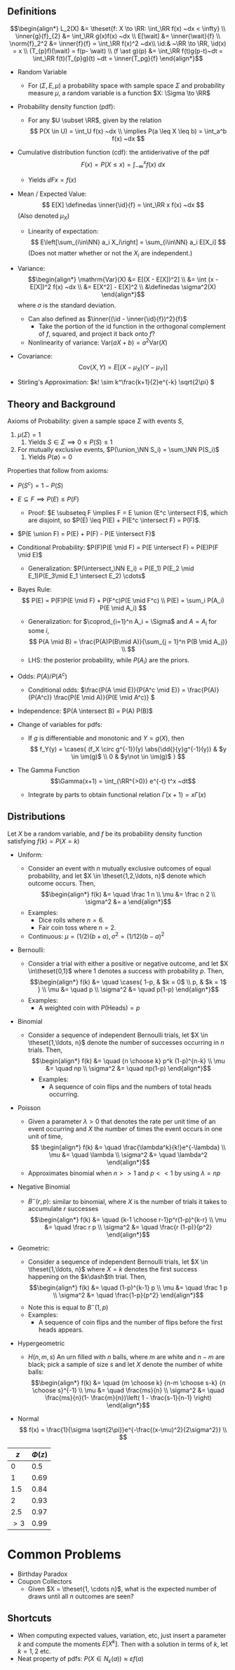## Definitions
$$\begin{align*}
L_2(X) &= \theset{f: X \to \RR: \int_\RR f(x) ~dx < \infty} \\
\inner{g}{f}_{2} &= \int_\RR g(x)f(x) ~dx \\
E[\wait] &= \inner{\wait}{f} \\
\norm{f}_2^2 &= \inner{f}{f} = \int_\RR f(x)^2 ~dx\\
\id:& ~\RR \to \RR, \id(x) = x \\
(T_{p}f)(\wait) = f(p- \wait) \\
(f \ast g)(p) &= \int_\RR f(t)g(p-t)~dt = \int_\RR f(t)(T_{p}g)(t) ~dt = \inner{T_pg}{f}
\end{align*}$$

- Random Variable
	- For $(\Sigma, E, \mu)$ a probability space with sample space $\Sigma$ and probability measure $\mu$, a random variable is a function $X: \Sigma \to \RR$

- Probability density function (pdf):
	- For any $U \subset \RR$, given by the relation
	$$
	P(X \in U) = \int_U f(x) ~dx \\
	\implies P(a \leq X \leq b) = \int_a^b f(x) ~dx
	$$

- Cumulative distribution function (cdf): the antiderivative of the pdf
$$
F(x) = P(X \leq x) = \int_{-\infty}^x f(x) ~dx
$$
	- Yields $\dd{F}{x} = f(x)$

- Mean / Expected Value:
$$
E[X] \definedas \inner{\id}{f} = \int_\RR x f(x) ~dx
$$
	(Also denoted $\mu_X$)
	- Linearity of expectation:
$$
E\left[\sum_{i\in\NN} a_i X_i\right] = \sum_{i\in\NN} a_i E[X_i]
$$
	(Does not matter whether or not the $X_i$ are independent.)

- Variance:
	$$\begin{align*}
	\mathrm{Var}(X) &= E[(X - E[X])^2] \\
	&= \int (x - E[X])^2 f(x) ~dx \\
	&= E[X^2] - E[X]^2 \\
	&\definedas \sigma^2(X)
	\end{align*}$$
	where $\sigma$ is the standard deviation.
	- Can also defined as $\inner{(\id - \inner{\id}{f})^2}{f}$
		- Take the portion of the id function in the orthogonal complement of $f$, squared, and project it back onto $f$?
	- Nonlinearity of variance: $\mathrm{Var}(aX + b) = a^2\mathrm{Var}(X)$

- Covariance: $$ \mathrm{Cov}(X,Y) = E[(X-\mu_X)(Y-\mu_Y)]$$

- Stirling's Approximation: $k! \sim k^\frac{k+1}{2}e^{-k} \sqrt{2\pi} $

## Theory and Background
Axioms of Probability: given a sample space $\Sigma$ with events $S$,
1. $\mu(\Sigma) = 1$
	1. Yields $S \in \Sigma \implies 0 \leq P(S) \leq 1$
2. For mutually exclusive events, $P(\union_\NN S_i) = \sum_\NN P(S_i)$
	1. Yields $P(\emptyset) = 0$

Properties that follow from axioms:
- $P(S^c) = 1 - P(S)$
- $E \subseteq F \implies P(E) \leq P(F)$
	- Proof: $E \subseteq F \implies F = E \union (E^c \intersect F)$, which are disjoint, so $P(E) \leq P(E) + P(E^c \intersect F) = P(F)$.
- $P(E \union F) = P(E) + P(F) - P(E \intersect F)$

- Conditional Probability: $P(F)P(E \mid F) = P(E \intersect F) = P(E)P(F \mid E)$
	- Generalization: $P(\intersect_\NN E_i) = P(E_1) P(E_2 \mid E_1)P(E_3\mid E_1 \intersect E_2) \cdots$
- Bayes Rule:
	$$
	P(E) = P(F)P(E \mid F) + P(F^c)P(E \mid F^c) \\
	P(E) = \sum_i P(A_i) P(E \mid A_i)
	$$
	- Generalization: for $\coprod_{i=1}^n A_i = \Sigma$ and $A=A_i$ for some $i$,
		$$
		P(A \mid B) = \frac{P(A)P(B\mid A)}{\sum_{j = 1}^n P(B \mid A_j)} \\
		$$
	- LHS: the posterior probability, while $P(A_i)$ are the priors.
- Odds: $P(A) / P(A^c)$
	- Conditional odds: $\frac{P(A \mid E)}{P(A^c \mid E)} = \frac{P(A)}{P(A^c)} \frac{P(E \mid A)}{P(E \mid A^c)} $
- Independence: $P(A \intersect B) = P(A) P(B)$
- Change of variables for pdfs:
	- If $g$ is differentiable and monotonic and $Y=g(X)$, then
	$$
	f_Y(y) = \cases{
		(f_X \circ g^{-1})(y) \abs{\dd{}{y}g^{-1}(y)} & $y \in \im(g)$ \\
		0 & $y\not \in \im(g)$
	}
	$$
- The Gamma Function
	$$\Gamma(x+1) = \int_{\RR^{>0}} e^{-t} t^x ~dt$$
	- Integrate by parts to obtain functional relation $\Gamma(x+1) = x\Gamma(x)$

## Distributions

Let $X$ be a random variable, and $f$ be its probability density function satisfying $f(k) = P(X = k)$

- Uniform:
	- Consider an event with $n$ mutually exclusive outcomes of equal probability, and let $X \in \theset{1,2,\ldots, n}$ denote which outcome occurs. Then,
$$\begin{align*}
f(k) 			&= \quad \frac 1 n \\
\mu 			&= \frac n 2 \\
\sigma^2 	&= a
\end{align*}$$
	- Examples:
		- Dice rolls where $n=6$.
		- Fair coin toss where $n=2$.
	- Continuous: $\mu = (1/2)(b+a), \sigma^2 = (1/12)(b-a)^2$

- Bernoulli:
	- Consider a trial with either a positive or negative outcome, and let $X \in\theset{0,1}$ where $1$ denotes a success with probability $p$. Then,
$$\begin{align*}
f(k) 			&= \quad \cases{
	1-p, 		& $k = 0$ \\
	p, 			& $k = 1$
} \\
\mu 			&= \quad p \\
\sigma^2 	&= \quad p(1-p)
\end{align*}$$
	- Examples:
		- A weighted coin with $P(\text{Heads}) = p$

- Binomial
  - Consider a sequence of independent Bernoulli trials, let $X \in \theset{1,\ldots, n}$ denote the number of successes occurring in $n$ trials. Then,
$$\begin{align*}
f(k) 			&= \quad {n \choose k} p^k (1-p)^{n-k} \\
\mu 			&= \quad np \\
\sigma^2 	&= \quad np(1-p)
\end{align*}$$
	- Examples:
		- A sequence of coin flips and the numbers of total heads occurring.

- Poisson
	- Given a parameter $\lambda > 0$ that denotes the rate per unit time of an event occurring and $X$ the number of times the event occurs in one unit of time,
$$
\begin{align*}
f(k) 			&= \quad \frac{\lambda^k}{k!}e^{-\lambda} \\
\mu 			&= \quad \lambda \\
\sigma^2 	&= \quad \lambda^2
\end{align*}$$
	- Approximates binomial when $n >> 1$  and $p << 1$ by using $\lambda = np$

- Negative Binomial
	- $B^- (r, p)$: similar to binomial, where $X$ is the number of trials it takes to accumulate $r$ successes
$$\begin{align*}
f(k) &= \quad {k-1 \choose r-1}p^r(1-p)^{k-r} \\
\mu &= \quad \frac r p \\
\sigma^2 &= \quad \frac{r (1-p)}{p^2}
\end{align*}$$

- Geometric:
	- Consider a sequence of independent Bernoulli trials, let $X \in \theset{1,\ldots, n}$ where $X=k$ denotes the first success happening on the $k\dash$th trial. Then,
$$\begin{align*}
f(k) 			&= \quad (1-p)^{k-1} p \\
\mu 			&= \quad \frac 1 p \\
\sigma^2 	&= \quad \frac{1-p}{p^2}
\end{align*}$$
	- Note this is equal to $B^-(1, p)$
	- Examples:
		- A sequence of coin flips and the number of flips before the first heads appears.

- Hypergeometric
	- $H(n, m, s)$ An urn filled with $n$ balls, where $m$ are white and $n-m$ are black; pick a sample of size $s$ and let $X$ denote the number of white balls:
$$\begin{align*}
f(k) 			&= \quad {m \choose k} {n-m \choose s-k} {n \choose s}^{-1} \\
\mu 			&= \quad \frac{ms}{n} \\
\sigma^2 	&= \quad \frac{ms}{n}(1- \frac{m}{n})\left( 1 - \frac{s-1}{n-1} \right)
\end{align*}$$

- Normal
$$
f(x) = \frac{1}{\sigma \sqrt{2\pi}}e^{-\frac{(x-\mu)^2}{2\sigma^2}} \\
$$

$z$  |  $\Phi(z)$
--|--
$0$  | $0.5$
$1$  | $0.69$
$1.5$  |  $0.84$
$2$  |  $0.93$
$2.5$  | $0.97$
$>3$  |  $0.99$



# Common Problems
- Birthday Paradox
- Coupon Collectors
	- Given $X = \theset{1, \cdots n}$, what is the expected number of draws until all $n$ outcomes are seen?

## Shortcuts
- When computing expected values, variation, etc, just insert a parameter $k$ and compute the moments $E[X^k]$. Then with a solution in terms of $k$, let $k=1,2$ etc.
- Neat property of pdfs: $P(X \in N_\varepsilon(a)) \approx \varepsilon f(a)$
